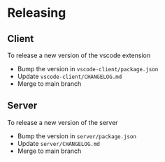 # Releasing

## Client

To release a new version of the vscode extension

- Bump the version in `vscode-client/package.json`
- Update `vscode-client/CHANGELOG.md`
- Merge to main branch

## Server

To release a new version of the server

- Bump the version in `server/package.json`
- Update `server/CHANGELOG.md`
- Merge to main branch
